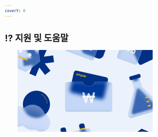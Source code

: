 ```yaml
---
coverY: 0
---
```


# ⁉ 지원 및 도움말

<figure><img src=".gitbook/assets/image.png" alt=""><figcaption></figcaption></figure>













